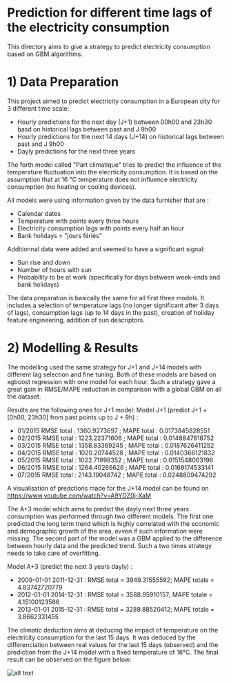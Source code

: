 # Prediction for different time lags of the electricity consumption

This directory aims to give a strategy to predict electricity consumption based on GBM algorithms. 

# 1) Data Preparation
This project aimed to predict electricity consumption in a European city for 3 different time scale: 
  - Hourly predictions for the next day (J+1) between 00h00 and 23h30 basd on historical lags between past and J 9h00
  - Hourly predictions for the next 14 days (J+14) on historical lags between past and J 9h00
  - Dayly predictions for the next three years 
  
The forth model called "Part climatique" tries to predict the influence of the temperature fluctuation into the elecrticity consumption. It is based on the assumption that at 16 °C temperature does not influence electricity consumption (no heating or cooling devices).

All models were using information given by the data furnisher that are : 
  - Calendar dates
  - Temperature with points every three hours
  - Electricity consumption lags with points every half an hour
  - Bank holidays = "jours fériés"
  
 Additionnal data were added and seemed to have a significant signal:
  - Sun rise and down 
  - Number of hours with sun
  - Probability to be at work (specifically for days between week-ends and bank holidays)
  
 The data preparation is basically the same for all first three models. It includes a selection of temperature lags (no longer significant after 3 days of lags), consumption lags (up to 14 days in the past), creation of holiday feature engineering, addition of sun descriptors. 
 
# 2) Modelling & Results

The modelling used the same strategy for J+1 and J+14 models with different lag selection and fine tuning. Both of these models are based on xgboost regression with one model for each hour. Such a strategy gave a great gain in RMSE/MAPE reduction in comparison with a global GBM on all the dataset. 
 
 Results are the following ones for J+1 model: Model J+1 (predict J+1 + [0h00, 23h30] from past points up to J + 9h) :
 - 01/2015  RMSE total : 1360.9273697 ; MAPE total : 0.0173845828551
 - 02/2015  RMSE total : 1223.22371606 ; MAPE total : 0.0148847618752
 - 03/2015  RMSE total : 1358.83369245 ; MAPE total : 0.0187626411252
 - 04/2015  RMSE total : 1020.20744528 ; MAPE total : 0.0140366121832
 - 05/2015  RMSE total : 1022.71998352 ; MAPE total : 0.0151548063196
 - 06/2015  RMSE total : 1264.40266626 ; MAPE total : 0.0169174533141
 - 07/2015  RMSE total :  2143.19048742 ; MAPE total : 0.0248809474292
 
A visualisation of predctions made for the J+14 model can be found on https://www.youtube.com/watch?v=A9YDZ0j-XaM

The A+3 model which aims to predict the dayly next three years consumption was performed through two different models. The first one predicted the long term trend which is highly correlated with the economic and demographic growth of the area, evven if such information were missing. The second part of the model was a GBM applied to the difference between hourly data and the predicted trend. Such a two times strategy needs to take care of overfitting.

Model A+3 (predict the next 3 years dayly) :
  - 2009-01-01  2011-12-31 : RMSE total = 3949.31555592;   MAPE totale = 4.83742720779
  - 2012-01-01  2014-12-31 : RMSE total = 3588.95910157;   MAPE totale = 4.15100123566
  - 2013-01-01  2015-12-31 : RMSE total = 3289.88520412;   MAPE totale = 3.8662331455
  
The climatic deduction aims at deducing the impact of temperature on the electricity consumption for the last 15 days. It was deduced by the differenciation between real values for the last 15 days (observed) and the prediction from the J+14 model with a fixed temperature of 16°C. The final result can be observed on the figure below:

![alt text](https://github.com/alexandredelarrard/electricity_consumption_prediction/output/part_climatique.png)

  
